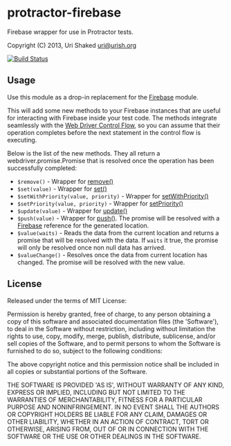 protractor-firebase
===================

Firebase wrapper for use in Protractor tests.

Copyright (C) 2013, Uri Shaked <uri@urish.org>

[![Build Status](https://travis-ci.org/urish/protractor-firebase.png?branch=master)](https://travis-ci.org/urish/protractor-firebase)

Usage
-----
Use this module as a drop-in replacement for the [Firebase](https://npmjs.org/package/firebase) module.

This will add some new methods to your Firebase instances that are useful for interacting with Firebase inside your test code.
The methods integrate seamlessly with the [Web Driver Control Flow](https://github.com/angular/protractor/blob/master/docs/control-flow.md),
so you can assume that their operation completes before the next statement in the control flow is executing.

Below is the list of the new methods. They all return a webdriver.promise.Promise that is resolved
once the operation has been successfully completed:

* `$remove()` - Wrapper for [remove()](https://www.firebase.com/docs/javascript/firebase/remove.html)
* `$set(value)` - Wrapper for [set()](https://www.firebase.com/docs/javascript/firebase/set.html)
* `$setWithPriority(value, priority)` - Wrapper for [setWithPriority()](https://www.firebase.com/docs/javascript/firebase/setwithpriority.html)
* `$setPriority(value, priority)` - Wrapper for [setPriority()](https://www.firebase.com/docs/javascript/firebase/setpriority.html)
* `$update(value)` - Wrapper for [update()](https://www.firebase.com/docs/javascript/firebase/update.html)
* `$push(value)` - Wrapper for [push()](https://www.firebase.com/docs/javascript/firebase/push.html). The promise will be resolved with a [Firebase](https://www.firebase.com/docs/javascript/firebase/index.html) reference for the generated location.
* `$value(waits)` - Reads the data from the current location and returns a promise that will be resolved with the data. If `waits` it true, the promise will only be resolved once non null data has arrived.
* `$valueChange()` - Resolves once the data from current location has changed. The promise will be resolved with the new value.

License
----

Released under the terms of MIT License:

Permission is hereby granted, free of charge, to any person obtaining
a copy of this software and associated documentation files (the
'Software'), to deal in the Software without restriction, including
without limitation the rights to use, copy, modify, merge, publish,
distribute, sublicense, and/or sell copies of the Software, and to
permit persons to whom the Software is furnished to do so, subject to
the following conditions:

The above copyright notice and this permission notice shall be
included in all copies or substantial portions of the Software.

THE SOFTWARE IS PROVIDED 'AS IS', WITHOUT WARRANTY OF ANY KIND,
EXPRESS OR IMPLIED, INCLUDING BUT NOT LIMITED TO THE WARRANTIES OF
MERCHANTABILITY, FITNESS FOR A PARTICULAR PURPOSE AND NONINFRINGEMENT.
IN NO EVENT SHALL THE AUTHORS OR COPYRIGHT HOLDERS BE LIABLE FOR ANY
CLAIM, DAMAGES OR OTHER LIABILITY, WHETHER IN AN ACTION OF CONTRACT,
TORT OR OTHERWISE, ARISING FROM, OUT OF OR IN CONNECTION WITH THE
SOFTWARE OR THE USE OR OTHER DEALINGS IN THE SOFTWARE.
